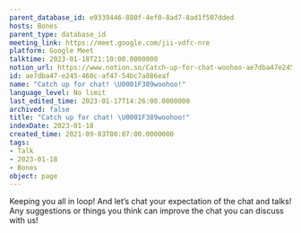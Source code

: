 ```yaml
---
parent_database_id: e9339446-880f-4ef0-8ad7-8ad1f507dded
hosts: Bones
parent_type: database_id
meeting_link: https://meet.google.com/jii-vdfc-nre
platform: Google Meet
talktime: 2023-01-18T21:10:00.0000000
notion_url: https://www.notion.so/Catch-up-for-chat-woohoo-ae7dba47e245460caf4754bc7a886eaf
id: ae7dba47-e245-460c-af47-54bc7a886eaf
name: "Catch up for chat! \U0001F389woohoo!"
language_level: No limit
last_edited_time: 2023-01-17T14:26:00.0000000
archived: false
title: "Catch up for chat! \U0001F389woohoo!"
indexDate: 2023-01-18
created_time: 2021-09-03T00:07:00.0000000
tags:
- Talk
- 2023-01-18
- Bones
object: page
---
```


Keeping you all in loop! And let’s chat your expectation of the chat and talks!
Any suggestions or things you think can improve the chat you can discuss with us!





